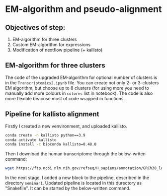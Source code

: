 # EM-algorithm and pseudo-alignment

## Objectives of step:

1. EM-algorithm for three clusters
2. Custom EM-algorithm for expressions
3. Modification of nextflow pipeline (+ kallisto)

## EM-algorithm for three clusters

The code of the upgraded EM-algorithm for optional number of clusters is in the `Transcriptomics2.ipynb` file. You can create not only 2- or 3-clusters EM algorithm, but choose up to 8 clusters (for using more you need to manually add more colours in `colores` list in notebook). The code is also more flexible beacuse most of code wrapped in functions.

## Pipeline for kallisto alignment

Firstly I created a new venvironment, and uploaded kallisto.

```bash
conda create -n kallisto python==3.9
conda activate kallisto
conda install -c bioconda kallisto=0.48.0
```

Then I download the human transcriptome through the below-writen command:

```bash
wget https://ftp.ncbi.nlm.nih.gov/refseq/H_sapiens/annotation/GRCh38_latest/refseq_identifiers/GRCh38_latest_rna.fna.gz
```

In the next stage, I added a new block to the pipeline, described in the directory `seminar1`. Updated pipeline is located in this durectory as "Snakefile". It can be started by the below-written command.

``` ```

